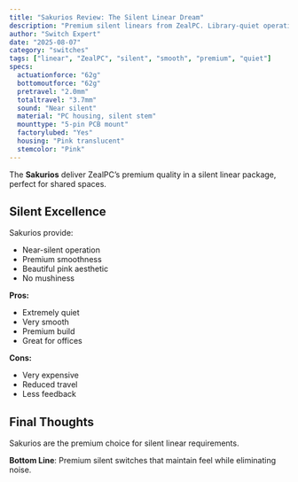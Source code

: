 ```yaml
---
title: "Sakurios Review: The Silent Linear Dream"
description: "Premium silent linears from ZealPC. Library-quiet operation with exceptional smoothness."
author: "Switch Expert"
date: "2025-08-07"
category: "switches"
tags: ["linear", "ZealPC", "silent", "smooth", "premium", "quiet"]
specs:
  actuationforce: "62g"
  bottomoutforce: "62g"
  pretravel: "2.0mm"
  totaltravel: "3.7mm"
  sound: "Near silent"
  material: "PC housing, silent stem"
  mounttype: "5-pin PCB mount"
  factorylubed: "Yes"
  housing: "Pink translucent"
  stemcolor: "Pink"
---
```


The **Sakurios** deliver ZealPC’s premium quality in a silent linear package, perfect for shared spaces.

## Silent Excellence
Sakurios provide:


- Near-silent operation
- Premium smoothness
- Beautiful pink aesthetic
- No mushiness

**Pros:**


- Extremely quiet
- Very smooth
- Premium build
- Great for offices

**Cons:**


- Very expensive
- Reduced travel
- Less feedback

## Final Thoughts
Sakurios are the premium choice for silent linear requirements.

**Bottom Line**: Premium silent switches that maintain feel while eliminating noise.